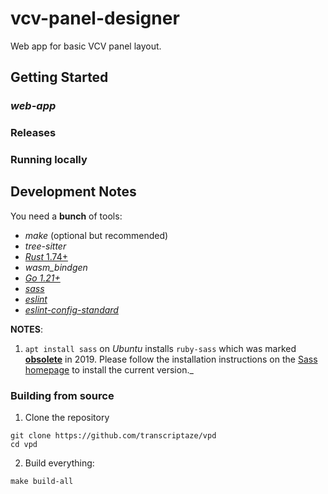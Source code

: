 # vcv-panel-designer

Web app for basic VCV panel layout.

## Getting Started

### _web-app_

### Releases

### Running locally

## Development Notes

You need a **bunch** of tools:
- _make_ (optional but recommended)
- _tree-sitter_
- [_Rust_ 1.74+](https://www.rust-lang.org/tools/install)
- _wasm_bindgen_
- [_Go 1.21+_](https://go.dev)
- [_sass_](https://sass-lang.com)
- [_eslint_](https://eslint.org)
- [_eslint-config-standard_](https://www.npmjs.com/package/eslint-config-standard)

**NOTES**: 

1. `apt install sass` on _Ubuntu_ installs `ruby-sass` which was marked **[obsolete](https://sass-lang.com/ruby-sass)**
   in 2019. Please follow the installation instructions on the [Sass homepage](https://sass-lang.com) to install
   the current version._


### Building from source

1. Clone the repository

```
git clone https://github.com/transcriptaze/vpd
cd vpd
```

2. Build everything:
```
make build-all
```
